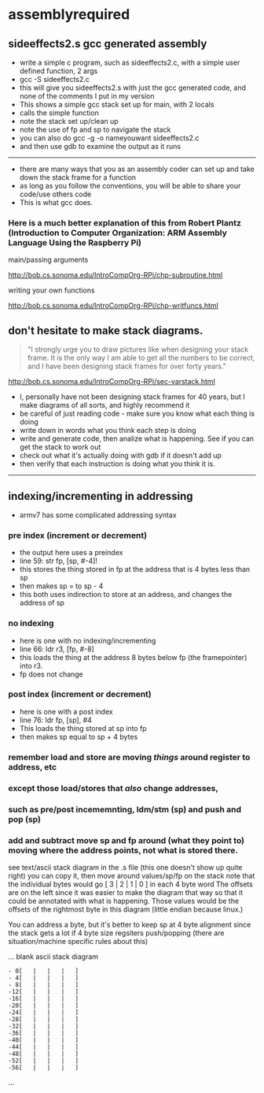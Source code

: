 # assemblyrequired
 
## sideeffects2.s gcc generated assembly
* write a simple c program, such as sideeffects2.c, with a simple user defined function, 2 args
* gcc -S sideeffects2.c
* this will give you sideeffects2.s with just the gcc generated code, and none of the comments I put in my version
* This shows a simple gcc stack set up for main, with 2 locals
* calls the simple function
* note the stack set up/clean up
* note the use of fp and sp to navigate the stack
* you can also do gcc -g -o nameyouwant sideeffects2.c 
* and then use gdb to examine the output as it runs
***
* there are many ways that you as an assembly coder can set up and take down the stack frame for a function
* as long as you follow the conventions, you will be able to share your code/use others code
* This is what gcc does. 

### Here is a much better explanation of this from Robert Plantz (Introduction to Computer Organization: ARM Assembly Language Using the Raspberry Pi)
main/passing arguments

http://bob.cs.sonoma.edu/IntroCompOrg-RPi/chp-subroutine.html

writing your own functions

http://bob.cs.sonoma.edu/IntroCompOrg-RPi/chp-writfuncs.html




## don't hesitate to make stack diagrams. 
> "I strongly urge you to draw pictures like  when designing your stack frame. 
> It is the only way I am able to get all the numbers to be correct, and I have been 
> designing stack frames for over forty years." 

http://bob.cs.sonoma.edu/IntroCompOrg-RPi/sec-varstack.html

* I, personally have not been designing stack frames for 40 years, but I make diagrams of all sorts, and highly recommend it
* be careful of just reading code - make sure you know what each thing is doing
* write down in words what you think each step is doing
* write and generate code, then analize what is happening. See if you can get the stack to work out
* check out what it's actually doing with gdb if it doesn't add up
* then verify that each instruction is doing what you think it is. 


***
## indexing/incrementing in addressing
* armv7 has some complicated addressing syntax 

### pre index (increment or decrement)
* the output here uses a preindex
* line 59: str	fp, [sp, #-4]! 
* this stores the thing stored in fp at the address that is 4 bytes less than sp
* then makes sp = to sp - 4
* this both uses indirection to store at an address, and changes the address of sp

### no indexing
* here is one with no indexing/incrementing
* line 66: ldr	r3, [fp, #-8]
* this loads the thing at the address 8 bytes below fp (the framepointer) into r3. 
* fp does not change

### post index (increment or decrement)
* here is one with a post index
* line 76: ldr	fp, [sp], #4	
* This loads the thing stored at sp into fp
* then makes sp equal to sp + 4 bytes

### remember load and store are moving *things* around register to address, etc 
### except those load/stores that *also* change addresses, 
### such as pre/post incememnting, ldm/stm (sp) and push and pop (sp)
### add and subtract move sp and fp around (what they point to) moving where the address points, not what is stored there. 


see text/ascii stack diagram in the .s file (this one doesn't show up quite right)
you can copy it, then move around values/sp/fp on the stack
note that the individual bytes would go [ 3 | 2 | 1 | 0 ] in each 4 byte word
The offsets are on the left since it was easier to make the diagram that way
so that it could be annotated with what is happening. Those values would be the 
offsets of the rightmost byte in this diagram (little endian because linux.)


You can address a byte, but it's better to keep sp at 4 byte alignment
since the stack gets a lot if 4 byte size regsiters push/popping
(there are situation/machine specific rules about this)

...
blank ascii stack diagram 

	- 0[   |   |   |   ]  
	- 4[   |   |   |   ]  
	- 8[   |   |   |   ] 
	-12[   |   |   |   ]  		
	-16[   |   |   |   ]  
	-20[   |   |   |   ] 
	-24[   |   |   |   ] 
	-28[   |   |   |   ]  
	-32[   |   |   |   ]   
	-36[   |   |   |   ] 
	-40[   |   |   |   ]  
	-44[   |   |   |   ] 
	-48[   |   |   |   ] 
	-52[   |   |   |   ] 
	-56[   |   |   |   ]
 
 ...
